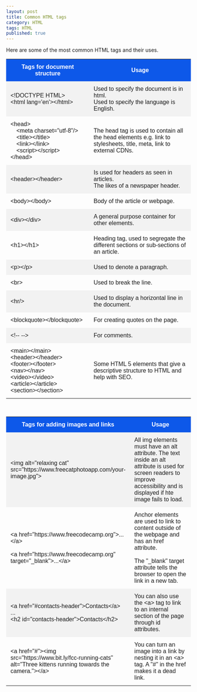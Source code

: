 ```yaml
---
layout: post
title: Common HTML tags
category: HTML
tags: HTML
published: true
---
```

<style>
  .table {
    font-family: Helvetica, sans-serif, Arial;
    border: px solid black;
    border-collapse: collapse;
    table-layout: fixed;
    width: 100%;
  }
  .column-one {
    width: 45%;
  }
  .column-two {
    width: 55%;
  }
  .table th {
    padding: 12px;
    text-align: center;
    color: #fff;
    background-color: #0d58e9;
  }
  .table td {
    padding: 12px;
  }
  .table tr:nth-child(even){background-color: #f2f2f2;}
  .table tr:hover {background-color: #ddd;}

  span.highlight {
    background: #ADD6FF;
  }

  span.begin {
    border-top-left-radius: 5px;
    border-bottom-left-radius: 5px;
  }

  span.end {
    border-top-right-radius: 5px;
    border-bottom-right-radius: 5px;
  }
</style>

Here are some of the most common HTML tags and their uses.

<table class="table">
  <col class="column-one">
  <col class="column-two">
  <tr>
    <th>Tags for document structure</th>
    <th>Usage</th>
  </tr>
  <tr>
    <td> &lt;!DOCTYPE HTML> <br> &lt;html lang='en'>&lt;/html> </td>
    <td> Used to specify the document is in html. <br> Used to specify the language is English. </td>
  </tr>
  <tr>
    <td> <span>&lt;head><br>&emsp;&lt;meta charset="utf-8"/><br>&emsp;&lt;title>&lt;/title><br>&emsp;&lt;link>&lt;/link><br>&emsp;&lt;script>&lt;/script><br>&lt;/head></span> </td>
    <td> The head tag is used to contain all the head elements e.g. link to stylesheets, title, meta, link to external CDNs. </td>
  </tr>
  <tr>
    <td> &lt;header>&lt;/header>  </td>
    <td> Is used for headers as seen in articles. <br> The likes of a newspaper header. </td>
  </tr>
  <tr>
    <td> &lt;body>&lt;/body>  </td>
    <td> Body of the article or webpage. </td>
  </tr>
  <tr>
    <td> &lt;div>&lt;/div>  </td>
    <td> A general purpose container for other elements. </td>
  </tr>
  <tr>
    <td> &lt;h1>&lt;/h1>  </td>
    <td> Heading tag, used to segregate the different sections or sub-sections of an article. </td>
  </tr>
  <tr>
    <td> &lt;p>&lt;/p>  </td>
    <td> Used to denote a paragraph. </td>
  </tr>
  <tr>
    <td> &lt;br> </td>
    <td> Used to break the line. </td>
  </tr>
  <tr>
    <td> &lt;hr/> </td>
    <td> Used to display a horizontal line in the document. </td>
  </tr>
  <tr>
    <td> &lt;blockquote>&lt;/blockquote> </td>
    <td> For creating quotes on the page. </td>
  </tr>
  <tr>
    <td> &lt;!-- --> </td>
    <td> For comments. </td>
  </tr>
  <tr>
    <td> &lt;main>&lt;/main><br>&lt;header>&lt;/header><br>&lt;footer>&lt;/footer><br>&lt;nav>&lt;/nav><br>&lt;video>&lt;/video><br>&lt;article>&lt;/article><br>&lt;section>&lt;/section> </td>
    <td> Some HTML 5 elements that give a descriptive structure to HTML and help with SEO. </td>
  </tr>
</table>

<br>

<table class="table">
  <col class="column-one">
  <col class="column-two">
  <tr>
    <th>Tags for adding images and links</th>
    <th>Usage</th>
  </tr>
  <tr>
    <td> &lt;img alt="relaxing cat" src="https://www.freecatphotoapp.com/your-image.jpg"> </td>
    <td> All img elements must have an alt attribute. The text inside an alt attribute is used for screen readers to improve accessibility and is displayed if hte image fails to load. </td>
  </tr>
  <tr>
    <td> &lt;a href="https://www.freecodecamp.org">...&lt;/a> <br><br> &lt;a href="https://www.freecodecamp.org" target="_blank">...&lt;/a> </td>
    <td> Anchor elements are used to link to content outside of the webpage and has an href attribute. <br><br> The "_blank" target attribute tells the browser to open the link in a new tab. </td>
  </tr>
  <tr>
    <td> &lt;a href="#contacts-header">Contacts&lt;/a><br>...<br>&lt;h2 id="contacts-header">Contacts&lt;/h2> </td>
    <td> You can also use the &lt;a> tag to link to an internal section of the page through id attributes. </td>
  </tr>
  <tr>
    <td> &lt;a href="#">&lt;img src="https://www.bit.ly/fcc-running-cats" <br> alt="Three kittens running towards the camera.">&lt;/a> </td>
    <td> You can turn an image into a link by nesting it in an &lt;a> tag. A "#" in the href makes it a dead link. </td>
  </tr>
</table>
